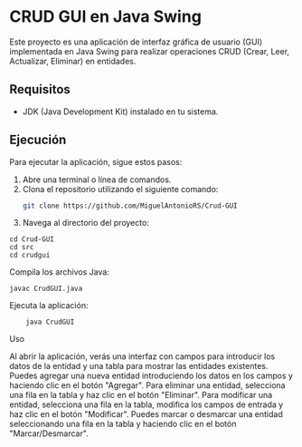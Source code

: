 # CRUD GUI en Java Swing

Este proyecto es una aplicación de interfaz gráfica de usuario (GUI) implementada en Java Swing para realizar operaciones CRUD (Crear, Leer, Actualizar, Eliminar) en entidades.

## Requisitos 
 
- JDK (Java Development Kit) instalado en tu sistema. 
 
## Ejecución 

Para ejecutar la aplicación, sigue estos pasos:

1. Abre una terminal o línea de comandos.
2. Clona el repositorio utilizando el siguiente comando:
   ```bash
   git clone https://github.com/MiguelAntonioRS/Crud-GUI

3. Navega al directorio del proyecto:


```
cd Crud-GUI
cd src
cd crudgui
```
   
 Compila los archivos Java:

```
javac CrudGUI.java
```
Ejecuta la aplicación:

```
    java CrudGUI
```
Uso

   Al abrir la aplicación, verás una interfaz con campos para introducir los datos de la entidad y una tabla para mostrar las entidades existentes.
   Puedes agregar una nueva entidad introduciendo los datos en los campos y haciendo clic en el botón "Agregar".
   Para eliminar una entidad, selecciona una fila en la tabla y haz clic en el botón "Eliminar".
   Para modificar una entidad, selecciona una fila en la tabla, modifica los campos de entrada y haz clic en el botón "Modificar". 
   Puedes marcar o desmarcar una entidad seleccionando una fila en la tabla y haciendo clic en el botón "Marcar/Desmarcar".
